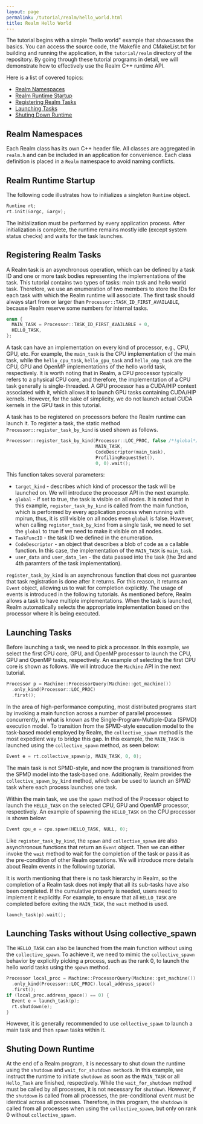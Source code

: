 ```yaml
---
layout: page
permalink: /tutorial/realm/hello_world.html
title: Realm Hello World 
---
```


The tutorial begins with a simple "hello world" example that showcases the basics. 
You can access the source code, the Makefile and CMakeList.txt for building 
and running the application, in the `tutorial/realm` directory of the repository. 
By going through these tutorial programs in detail, we will demonstrate how to 
effectively use the Realm C++ runtime API.

Here is a list of covered topics:

* [Realm Namespaces](#realm-namespaces)
* [Realm Runtime Startup](#realm-runtime-startup)
* [Registering Realm Tasks](#registering-realm-tasks)
* [Launching Tasks](#launching-tasks)
* [Shuting Down Runtime](#shuting-down-runtime)

## Realm Namespaces

Each Realm class has its own C++ header file. All classes are 
aggregated in `realm.h` and can be included in an application for
convenience. Each class definition is placed in a `Realm` namespace to
avoid naming conflicts.

## Realm Runtime Startup

The following code illustrates how to initializes a singleton `Runtime` object.

```c++
Runtime rt;
rt.init(&argc, &argv);
```

The initialization must be performed by every application process. After
initialization is complete, the runtime remains mostly idle (except system
status checks) and waits for the task launches.

## Registering Realm Tasks

A Realm task is an asynchronous operation, which can be defined by a task ID 
and one or more task bodies representing the implementations of the task.
This tutorial contains two types of tasks: main task and hello world task. 
Therefore, we use an enumeration of two members to store the IDs for each task with which the Realm runtime will associate.
The first task should always start from or larger than `Processor::TASK_ID_FIRST_AVAILABLE`, because Realm reserve 
some numbers for internal tasks.

```c++
enum {
  MAIN_TASK = Processor::TASK_ID_FIRST_AVAILABLE + 0,
  HELLO_TASK,
};
```

A task can have an implementation on every kind of processor, e.g., CPU, GPU, etc. 
For example, the `main_task` is the CPU implementation of the main task, while
the `hello_cpu_task`, `hello_gpu_task` and `hello_omp_task` are
the CPU, GPU and OpenMP implementations of the hello world task, respectively.
It is worth noting that in Realm, a CPU processor typically refers to a physical CPU core, 
and therefore, the implementation of a CPU task generally is single-threaded. 
A GPU processor has a CUDA/HIP context associated with it, 
which allows it to launch GPU tasks containing CUDA/HIP kernels. 
However, for the sake of simplicity, we do not launch actual CUDA kernels in the GPU task in this tutorial.

A task has to be registered on processors before the Realm runtime can launch it. 
To register a task, the static method `Processor::register_task_by_kind` is used shown as follows. 

```c++
Processor::register_task_by_kind(Processor::LOC_PROC, false /*!global*/,
                                 MAIN_TASK,
                                 CodeDescriptor(main_task),
                                 ProfilingRequestSet(),
                                 0, 0).wait();
```

This function takes several parameters:

- `target_kind` - describes which kind of processor the task will be launched on. We will introduce the processor API in the next example.
- `global` - if set to true, the task is visible on all nodes. It is noted that in this example, `register_task_by_kind` is called from
the main function, which is performed by every application process when running with mpirun, thus, it is still visible on all nodes even `global` is false. 
However, when calling `register_task_by_kind` from a single task, we need to set the `global` to true if we need to make it visible on all nodes.
- `TaskFuncID` - the task ID we defined in the enumeration.
- `CodeDescriptor` - an object that describes a blob of code as a callable function.
In this case, the implementation of the `MAIN_TASK` is `main_task`.
- `user_data` and `user_data_len` - the data passed into the task (the 3rd and 4th paramters of the task implementation). 

`register_task_by_kind` is an asynchronous function that does not guarantee that task registration is done after it returns. 
For this reason, it returns an `Event` object, allowing us to wait for completion explicitly. The usage of events is introduced in the following tutorials.
As mentioned before, Realm allows a task to have multiple implementations. When the task is launched, Realm automatically selects the appropriate implementation based on the processor where it is being executed.

## Launching Tasks

Before launching a task, we need to pick a processor. In this example, we select the first CPU core, 
GPU, and OpenMP processor to launch the CPU, GPU and OpenMP tasks, respectively. An example of selecting the first CPU
core is shown as follows. We will introduce the `Machine` API in the next tutorial.

```c++
Processor p = Machine::ProcessorQuery(Machine::get_machine())
  .only_kind(Processor::LOC_PROC)
  .first();
``` 

In the area of high-performance computing, most distributed programs start by invoking a main function across a number of parallel processes
concurrently, in what is known as the Single-Program-Multiple-Data (SPMD) execution model. To transition from the SPMD-style execution model
to the task-based model employed by Realm, the `collective_spawn` method is the most expedient way to bridge this gap.
In this example, the `MAIN_TASK` is launched using the `collective_spawn` method, as seen below:

```c++
Event e = rt.collective_spawn(p, MAIN_TASK, 0, 0);
```

The main task is not SPMD-style, and now
the program is transitioned from the SPMD model into the task-based one. Additionally, Realm provides the `collective_spawn_by_kind` method, 
which can be used to launch an SPMD task where each process launches one task.

Within the main task, we use the `spawn` method of the Processor object to launch the `HELLO_TASK` on the selected CPU, GPU and 
OpenMP processor, respectively. An example of spawning the `HELLO_TASK` on the CPU processor is shown below:

```c++
Event cpu_e = cpu.spawn(HELLO_TASK, NULL, 0);
```

Like `register_task_by_kind`, the `spawn` and `collective_spawn` are
also asynchronous functions that return an `Event` object. Then we can either
invoke the `wait` method to wait for the completion of the task or pass it as the pre-condition of other Realm
operations. We will introduce more details about Realm events in the following tutorial. 

It is worth mentioning that there is no task hierarchy in Realm, so the completion of a Realm task does not imply that all its sub-tasks 
have also been completed. If the cumulative property is needed, users need to implement it explicitly. For example, to ensure that all 
`HELLO_TASK` are completed before exiting the `MAIN_TASK`, the `wait` method is used.

```c++
launch_task(p).wait();
```

## Launching Tasks without Using collective_spawn

The `HELLO_TASK` can also be launched from the main function without using the `collective_spawn`.
To achieve it, we need to mimic the `collective_spawn` behavior by explicitly picking a process, such as the rank 0, 
to launch the hello world tasks using the `spawn` method. 

```c++
Processor local_proc = Machine::ProcessorQuery(Machine::get_machine())
  .only_kind(Processor::LOC_PROC).local_address_space()
  .first();
if (local_proc.address_space() == 0) {
  Event e = launch_task(p);
  rt.shutdown(e);
}
```

However, it is generally recommended to use `collective_spawn` to launch a main task and then `spawn` tasks within it.

## Shuting Down Runtime

At the end of a Realm program, it is necessary to shut down the runtime using the `shutdown` and `wait_for_shutdown method`s. 
In this example, we instruct the runtime to initiate `shutdown` as soon as the `MAIN_TASK` or all `Hello_Task` are finished, respectively. 
While the `wait_for_shutdown` method must be called by all processes, it is not necessary for `shutdown`.
However, if the `shutdown` is called from all processes, the pre-conditional event must be identical across all processes. 
Therefore, in this program, the `shutdown` is called from all processes when using the `collective_spawn`, but only on rank 0 without
`collective_spawn`.
